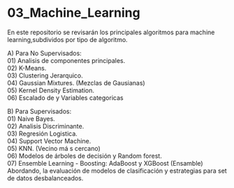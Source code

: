 # 03_Machine_Learning
En este repositorio se revisarán los principales algoritmos para machine learning,subdividos por tipo de algoritmo.

A) Para No Supervisados:  
    01) Analisis de componentes principales.  
    02) K-Means.  
    03) Clustering Jerarquico.  
    04) Gaussian Mixtures. (Mezclas de Gausianas)  
    05) Kernel Density Estimation.  
    06) Escalado de y Variables categoricas  

B) Para Supervisados:  
    01) Naive Bayes.  
    02) Analisis Discriminante.  
    03) Regresión Logistica.  
    04) Support Vector Machine.  
    05) KNN. (Vecino má s cercano)  
    06) Modelos de árboles de decisión y Random forest.  
    07) Ensemble Learning - Boosting: AdaBoost y XGBoost  (Ensamble)  
    Abordando, la evaluación de modelos de clasificación y estrategias para  set de datos desbalanceados.  
